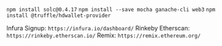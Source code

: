 <!-- Installation Guides -->
`npm install solc@0.4.17`
`npm install --save mocha ganache-cli web3`
`npm install @truffle/hdwallet-provider`

<!-- Important Links -->
Infura Signup: `https://infura.io/dashboard/`
Rinkeby Etherscan: `https://rinkeby.etherscan.io/`
Remix: `https://remix.ethereum.org/`


